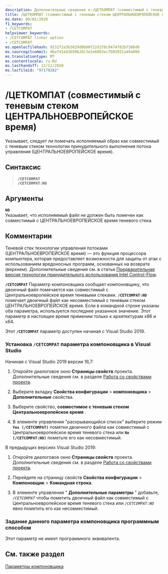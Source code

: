 ```yaml
---
description: Дополнительные сведения о:/ЦЕТКОМПАТ (совместимый с теневым стеком ЦЕНТРАЛЬНОЕВРОПЕЙСКОЕ время)
title: /ЦЕТКОМПАТ (совместимый с теневым стеком ЦЕНТРАЛЬНОЕВРОПЕЙСКОЕ время)
ms.date: 09/01/2020
f1_keywords:
- /CETCOMPAT
helpviewer_keywords:
- /CETCOMPAT linker option
- /CETCOMPAT
ms.openlocfilehash: 923272a3b3829d0b00f22d2f8c9474f02b7306d0
ms.sourcegitcommit: d6af41e42699628c3e2e6063ec7b03931a49a098
ms.translationtype: MT
ms.contentlocale: ru-RU
ms.lasthandoff: 12/11/2020
ms.locfileid: "97179282"
---
```

# <a name="cetcompat-cet-shadow-stack-compatible"></a>/ЦЕТКОМПАТ (совместимый с теневым стеком ЦЕНТРАЛЬНОЕВРОПЕЙСКОЕ время)

Указывает, следует ли помечать исполняемый образ как совместимый с теневым стеком технологии принудительного выполнения потока управления (ЦЕНТРАЛЬНОЕВРОПЕЙСКОЕ время).

## <a name="syntax"></a>Синтаксис

> **`/CETCOMPAT`**\
> **`/CETCOMPAT:NO`**

## <a name="arguments"></a>Аргументы

**`NO`**<br/>
Указывает, что исполняемый файл не должен быть помечен как совместимый с ЦЕНТРАЛЬНОЕВРОПЕЙСКОЕ время теневого стека.

## <a name="remarks"></a>Комментарии

Теневой стек технологии управления потоками (ЦЕНТРАЛЬНОЕВРОПЕЙСКОЕ время) — это функция процессора компьютера, которая предоставляет возможности для защиты от атак с использованием вредоносных программ, основанных на возврате (верхнем). Дополнительные сведения см. в статье [Предварительная версия технологии принудительного использования Intel Control-Flow](https://software.intel.com/sites/default/files/managed/4d/2a/control-flow-enforcement-technology-preview.pdf).

**`/CETCOMPAT`** Параметр компоновщика сообщает компоновщику, что двоичный файл помечается как совместимый с Центральноевропейское время теневыми стеками. **`/CETCOMPAT:NO`** помечает двоичный файл как несовместимый с теневым стеком ЦЕНТРАЛЬНОЕВРОПЕЙСКОЕ время. Если в командной строке указаны оба параметра, используется последнее указанное значение. Этот параметр в настоящее время применим только к архитектурам x86 и x64.

Этот **`/CETCOMPAT`** параметр доступен начиная с Visual Studio 2019.

### <a name="to-set-the-cetcompat-linker-option-in-visual-studio"></a>Установка `/CETCOMPAT` параметра компоновщика в Visual Studio

Начиная с Visual Studio 2019 версии 16,7:

1. Откройте диалоговое окно **Страницы свойств** проекта. Дополнительные сведения см. в разделе [Работа со свойствами проекта](../working-with-project-properties.md).

1. Выберите вкладку **Свойства конфигурации**  >  **компоновщика**  >  **Дополнительные** свойства.

1. Выберите свойство, **совместимое с теневым стеком Центральноевропейское время** .

1. В элементе управления "раскрывающийся список" выберите режим **`Yes (/CETCOMPAT)`** пометки двоичного файла как совместимый с Центральноевропейское время теневого стека или **`No (/CETCOMPAT:NO)`** пометьте его как несовместимый.

В предыдущих версиях Visual Studio 2019:

1. Откройте диалоговое окно **Страницы свойств** проекта. Дополнительные сведения см. в разделе [Работа со свойствами проекта](../working-with-project-properties.md).

1. Перейдите на страницу свойств **Свойства конфигурации** > **Компоновщик** > **Командная строка**.

1. В элементе управления " **Дополнительные параметры** " добавьте, *`/CETCOMPAT`* чтобы пометить двоичный файл как совместимый с Центральноевропейское время теневого стека или *`/CETCOMPAT:NO`* явно пометить его как несовместимый.

### <a name="to-set-this-linker-option-programmatically"></a>Задание данного параметра компоновщика программным способом

Этот параметр не имеет программного эквивалента.

## <a name="see-also"></a>См. также раздел

[Параметры компоновщика](linker-options.md)
